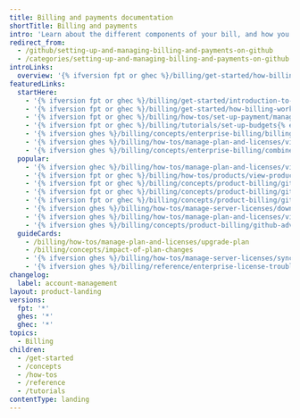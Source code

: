```yaml
---
title: Billing and payments documentation
shortTitle: Billing and payments
intro: 'Learn about the different components of your bill, and how you can view and manage those components.'
redirect_from:
  - /github/setting-up-and-managing-billing-and-payments-on-github
  - /categories/setting-up-and-managing-billing-and-payments-on-github
introLinks:
  overview: '{% ifversion fpt or ghec %}/billing/get-started/how-billing-works {% elsif ghes %}/billing/concepts/enterprise-billing/billing-for-enterprises{% endif %}'
featuredLinks:
  startHere:
    - '{% ifversion fpt or ghec %}/billing/get-started/introduction-to-billing{% endif %}'
    - '{% ifversion fpt or ghec %}/billing/get-started/how-billing-works{% endif %}'
    - '{% ifversion fpt or ghec %}/billing/how-tos/set-up-payment/manage-payment-info{% endif %}'
    - '{% ifversion fpt or ghec %}/billing/tutorials/set-up-budgets{% endif %}'
    - '{% ifversion ghes %}/billing/concepts/enterprise-billing/billing-for-enterprises{% endif %}'
    - '{% ifversion ghes %}/billing/how-tos/manage-plan-and-licenses/view-enterprise-usage{% endif %}'
    - '{% ifversion ghes %}/billing/concepts/enterprise-billing/combined-enterprise-use{% endif %}'
  popular:
    - '{% ifversion ghec %}/billing/how-tos/manage-plan-and-licenses/view-enterprise-usage{% endif %}'
    - '{% ifversion fpt or ghec %}/billing/how-tos/products/view-productlicense-use{% endif %}'
    - '{% ifversion fpt or ghec %}/billing/concepts/product-billing/github-actions{% endif %}'
    - '{% ifversion fpt or ghec %}/billing/concepts/product-billing/github-copilot-licenses{% endif %}'
    - '{% ifversion fpt or ghec %}/billing/concepts/product-billing/github-codespaces{% endif %}'
    - '{% ifversion ghes %}/billing/how-tos/manage-server-licenses/download-your-license{% endif %}'
    - '{% ifversion ghes %}/billing/how-tos/manage-plan-and-licenses/view-enterprise-usage{% endif %}'
    - '{% ifversion ghes %}/billing/concepts/product-billing/github-advanced-security{% endif %}'
  guideCards:
    - /billing/how-tos/manage-plan-and-licenses/upgrade-plan
    - /billing/concepts/impact-of-plan-changes
    - '{% ifversion ghes %}/billing/how-tos/manage-server-licenses/sync-license-usage{% endif %}'
    - '{% ifversion ghes %}/billing/reference/enterprise-license-troubleshooting{% endif %}'
changelog:
  label: account-management
layout: product-landing
versions:
  fpt: '*'
  ghes: '*'
  ghec: '*'
topics:
  - Billing
children:
  - /get-started
  - /concepts
  - /how-tos
  - /reference
  - /tutorials
contentType: landing
---
```

